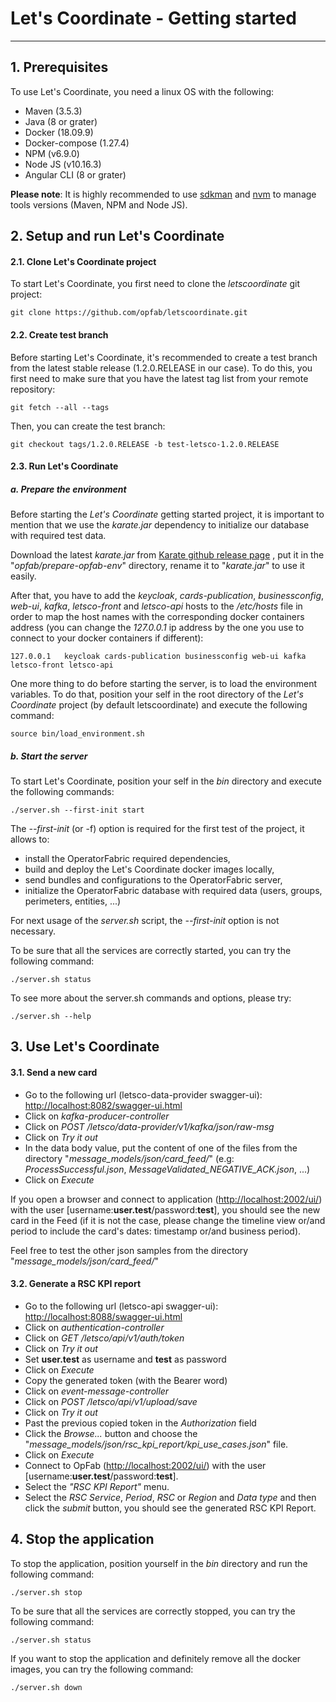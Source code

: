 <!-- Copyright (c) 2020 RTE (https://www.rte-france.com)                                                  -->
<!-- Copyright (c) 2020 RTE international (https://www.rte-international.com)                             -->
<!-- See AUTHORS.txt                                                                                      -->
<!-- This document is subject to the terms of the Creative Commons Attribution 4.0 International license. -->
<!-- If a copy of the license was not distributed with this                                               -->
<!-- file, You can obtain one at https://creativecommons.org/licenses/by/4.0/.                            -->
<!-- SPDX-License-Identifier: CC-BY-4.0                                                                   -->

# Let's Coordinate - Getting started
---

## 1. Prerequisites

To use Let's Coordinate, you need a linux OS with the following:

* Maven (3.5.3)
* Java (8 or grater)
* Docker (18.09.9)
* Docker-compose (1.27.4)
* NPM (v6.9.0) 
* Node JS (v10.16.3)
* Angular CLI (8 or grater)

**Please note**: It is highly recommended to use [sdkman](https://sdkman.io/) and [nvm](https://github.com/nvm-sh/nvm) to manage tools versions (Maven, NPM and Node JS). 

## 2. Setup and run Let's Coordinate

#### 2.1. Clone Let's Coordinate project

To start Let's Coordinate, you first need to clone the *letscoordinate* git project:

```
git clone https://github.com/opfab/letscoordinate.git
```

#### 2.2. Create test branch

Before starting Let's Coordinate, it's recommended to create a test branch from the latest stable release (1.2.0.RELEASE in our case).
To do this, you first need to make sure that you have the latest tag list from your remote repository:

```
git fetch --all --tags
```

Then, you can create the test branch:

```
git checkout tags/1.2.0.RELEASE -b test-letsco-1.2.0.RELEASE
```

#### 2.3. Run Let's Coordinate

##### a. Prepare the environment

Before starting the *Let's Coordinate* getting started project, it is important to mention that we use the *karate.jar* dependency to initialize our database with required test data.

Download the latest *karate.jar* from [Karate github release page](https://github.com/intuit/karate/releases/) , put it in the "*opfab/prepare-opfab-env*" directory, rename it to "*karate.jar*" to use it easily.

After that, you have to add the *keycloak*, *cards-publication*, *businessconfig*, *web-ui*, *kafka*, *letsco-front* and *letsco-api* hosts to the */etc/hosts* file in order to map the host names with the corresponding docker containers address (you can change the *127.0.0.1* ip address by the one you use to connect to your docker containers if different):

```
127.0.0.1   keycloak cards-publication businessconfig web-ui kafka letsco-front letsco-api
```

One more thing to do before starting the server, is to load the environment variables. To do that, position your self in the root directory of the *Let's Coordinate* project (by default letscoordinate) and execute the following command:

```
source bin/load_environment.sh
```

##### b. Start the server

To start Let's Coordinate, position your self in the *bin* directory and execute the following commands:

```
./server.sh --first-init start 
```

The *--first-init* (or -f) option is required for the first test of the project, it allows to:
* install the OperatorFabric required dependencies, 
* build and deploy the Let's Coordinate docker images locally,
* send bundles and configurations to the OperatorFabric server,
* initialize the OperatorFabric database with required data (users, groups, perimeters, entities, ...)

For next usage of the *server.sh* script, the *--first-init* option is not necessary.

To be sure that all the services are correctly started, you can try the following command:

```
./server.sh status 
```

To see more about the server.sh commands and options, please try:
```
./server.sh --help
```

## 3. Use Let's Coordinate

#### 3.1. Send a new card

- Go to the following url (letsco-data-provider swagger-ui): [http://localhost:8082/swagger-ui.html](http://localhost:8082/swagger-ui.html)
- Click on *kafka-producer-controller*
- Click on *POST /letsco/data-provider/v1/kafka/json/raw-msg*
- Click on *Try it out*
- In the data body value, put the content of one of the files from the directory "*message_models/json/card_feed/*" (e.g: *ProcessSuccessful.json*, *MessageValidated_NEGATIVE_ACK.json*, ...)
- Click on *Execute*

If you open a browser and connect to application ([http://localhost:2002/ui/](http://localhost:2002/ui/)) with the user [username:**user.test**/password:**test**], you should see the new card in the Feed (if it is not the case, please change the timeline view or/and period to include the card's dates: timestamp or/and business period).

Feel free to test the other json samples from the directory "*message_models/json/card_feed/*" 

#### 3.2. Generate a RSC KPI report

- Go to the following url (letsco-api swagger-ui): [http://localhost:8088/swagger-ui.html](http://localhost:8088/swagger-ui.html)
- Click on *authentication-controller*
- Click on *GET /letsco/api/v1/auth/token*
- Click on *Try it out*
- Set **user.test** as username and **test** as password
- Click on *Execute* 
- Copy the generated token (with the Bearer word)
- Click on *event-message-controller*
- Click on *POST /letsco/api/v1/upload/save*
- Click on *Try it out*
- Past the previous copied token in the *Authorization* field
- Click the *Browse...* button and choose the "*message_models/json/rsc_kpi_report/kpi_use_cases.json*" file.
- Click on *Execute*
- Connect to OpFab ([http://localhost:2002/ui/](http://localhost:2002/ui/)) with the user [username:**user.test**/password:**test**].
- Select the *"RSC KPI Report"* menu.
- Select the *RSC Service*, *Period*, *RSC* or *Region* and *Data type* and then click the *submit* button, you should see the generated RSC KPI Report.

## 4. Stop the application

To stop the application, position yourself in the *bin* directory and run the following command:

```
./server.sh stop
```

To be sure that all the services are correctly stopped, you can try the following command:

```
./server.sh status 
```

If you want to stop the application and definitely remove all the docker images, you can try the following command:
```
./server.sh down
```